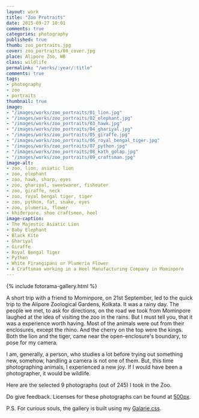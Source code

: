 ```yaml
---
layout: work
title: "Zoo Protraits"
date: 2015-09-27 10:01
comments: true
categories: photography
published: true
thumb: zoo_portraits.jpg
cover: zoo_portraits/00_cover.jpg
place: Alipore Zoo, WB
class: wildlife
permalink: "/works/:year/:title"
comments: true
tags:
- photography
- zoo
- portraits
thumbnail: true
image:
- "/images/works/zoo_portraits/01_lion.jpg"
- "/images/works/zoo_portraits/02_elephant.jpg"
- "/images/works/zoo_portraits/03_hawk.jpg"
- "/images/works/zoo_portraits/04_ghariyal.jpg"
- "/images/works/zoo_portraits/05_giraffe.jpg"
- "/images/works/zoo_portraits/06_royal_bengal_tiger.jpg"
- "/images/works/zoo_portraits/07_python.jpg"
- "/images/works/zoo_portraits/08_kath_golap.jpg"
- "/images/works/zoo_portraits/09_craftsman.jpg"
image-alt:
- zoo, lion, asiatic lion
- zoo, elephant
- zoo, hawk, sharp, eyes
- zoo, ghariyal, sweetwarer, fisheater
- zoo, giraffe, neck
- zoo, royal bengal tiger, tiger
- zoo, python, fat, snake, eyes
- zoo, plumeria, flower
- khiderpore, shoe craftsmen, heel
image-caption:
- The Majestic Asiatic Lion
- Baby Elephant
- Black Kite
- Ghariyal
- Giraffe
- Royal Bengal Tiger
- Python
- White Firangipani or Plumeria Flower
- A Craftsman working in a Heel Manufacturing Company in Mominpore
---
```


<p>
  {% include fotorama-gallery.html %}
</p>

A short trip with a friend to Mominpore, on 21st September, led to the quick trip to the Alipore Zoological Gardens, Kolkata. It was a rainy day. The people we met, to ask for directions, on the road we took from Mominpore laughed at the idea of visiting the zoo in the rains. But I must tell you, that it was a experience worth having. Most of the animals were out from their enclosures, except the rhino. And the cherry on the top were the kings. Both the lion and the tiger, came near the open-enclosure's boundary, to pose for my camera.

I am, generally, a person, who studies a lot before trying out something new, somehow, handling a camera is not one of them. But, this time photographing animals, I experienced a new joy. If I would have been a photographer, it would be wildlife.

Here are the selected 9 photographs (out of 245) I took in the Zoo.

Do give feedback. Licenses for these photographs can be found at <a href="https://500px.com/UpamanyuDas/galleries/zoo-portraits" target="_blank">500px</a>.

P.S. For curious souls, the gallery is built using my [Galarie.css](http://upamanyu.in/galarie-css/).